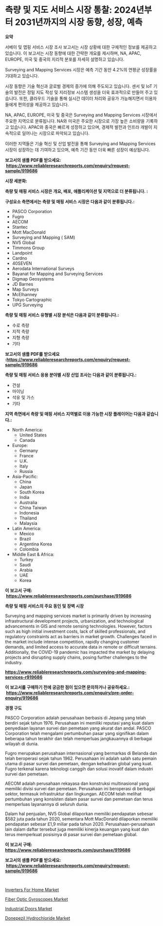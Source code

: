 <p><h1>측량 및 지도 서비스 시장 통찰: 2024년부터 2031년까지의 시장 동향, 성장, 예측</h1></p><p><strong>요약</strong></p>
<p><p>서베이 및 맵핑 서비스 시장 조사 보고서는 시장 상황에 대한 구체적인 정보를 제공하고 있습니다. 이 보고서는 시장 동향에 대한 간략한 개요를 제시하며, NA, APAC, EUROPE, 미국 및 중국의 지리적 분포를 자세히 설명하고 있습니다.</p><p>Surveying and Mapping Services 시장은 예측 기간 동안 4.2%의 연평균 성장률을 기대하고 있습니다.</p><p>시장 동향은 기술 혁신과 글로벌 경제의 증가에 의해 주도되고 있습니다. 센서 및 IoT 기술의 발전은 정밀 지도 작성 및 지리정보 시스템 생성을 더욱 효과적으로 만들어 주고 있습니다. 또한, 클라우드 기술을 통해 실시간 데이터 처리와 공유가 가능해지면서 이용자들에게 편의성을 제공하고 있습니다.</p><p>NA, APAC, EUROPE, 미국 및 중국은 Surveying and Mapping Services 시장에서 주요한 지역으로 분류됩니다. NA와 미국은 주요한 시장으로 가장 높은 소비량을 기록하고 있습니다. APAC와 중국은 빠르게 성장하고 있으며, 경제적 발전과 인프라 개발이 지속적으로 일어나는 시장으로 파악되고 있습니다.</p><p>이러한 지역들은 기술 혁신 및 산업 발전을 통해 Surveying and Mapping Services 시장이 성장하는 데 기여하고 있으며, 예측 기간 동안 더욱 빠른 성장이 예상됩니다.</p></p>
<p><strong>보고서의 샘플 PDF를 받으세요: &nbsp;<a href="https://www.reliableresearchreports.com/enquiry/request-sample/919686">https://www.reliableresearchreports.com/enquiry/request-sample/919686</a></strong></p>
<p><strong>시장 세분화:</strong></p>
<p><strong> 측량 및 매핑 서비스 시장은 개요, 배포, 애플리케이션 및 지역으로 더 분류됩니다. :</strong></p>
<p><strong>구성요소 측면에서는 측량 및 매핑 서비스 시장은 다음과 같이 분류됩니다.:</strong></p>
<p><ul><li>PASCO Corporation</li><li>Fugro</li><li>AECOM</li><li>Stantec</li><li>Mott MacDonald</li><li>Surveying and Mapping ( SAM)</li><li>NV5 Global</li><li>Timmons Group</li><li>Landpoint</li><li>Cardno</li><li>40SEVEN</li><li>Aerodata International Surveys</li><li>Bayanat for Mapping and Surveying Services</li><li>Digmap Geosystems</li><li>JD Barnes</li><li>Map Surveys</li><li>McElhanney</li><li>Tokyo Cartographic</li><li>UPG Surveying</li></ul></p>
<p><strong> 측량 및 매핑 서비스 유형별 시장 분석은 다음과 같이 분류됩니다.:</strong></p>
<p><ul><li>수로 측량</li><li>지적 측량</li><li>지형 측량</li><li>기타</li></ul></p>
<p><strong>보고서의 샘플 PDF를 받으세요 :<a href="https://www.reliableresearchreports.com/enquiry/request-sample/919686">https://www.reliableresearchreports.com/enquiry/request-sample/919686</a></strong></p>
<p><strong> 측량 및 매핑 서비스 응용 분야별 시장 산업 조사는 다음과 같이 분류됩니다.:</strong></p>
<p><ul><li>건설</li><li>마이닝</li><li>석유 및 가스</li><li>기타</li></ul></p>
<p><strong>지역 측면에서 측량 및 매핑 서비스 지역별로 이용 가능한 시장 플레이어는 다음과 같습니다.:</strong></p>
<p><ul>
    <li>
        North America:
        <ul>
            <li>United States</li>
            <li>Canada</li>
        </ul>
    </li>
    <li>
        Europe:
        <ul>
            <li>Germany</li>
            <li>France</li>
            <li>U.K.</li>
            <li>Italy</li>
            <li>Russia</li>
        </ul>
    </li>
    <li>
        Asia-Pacific:
        <ul>
            <li>China</li>
            <li>Japan</li>
            <li>South Korea</li>
            <li>India</li>
            <li>Australia</li>
            <li>China Taiwan</li>
            <li>Indonesia</li>
            <li>Thailand</li>
            <li>Malaysia</li>
        </ul>
    </li>
    <li>
        Latin America:
        <ul>
            <li>Mexico</li>
            <li>Brazil</li>
            <li>Argentina Korea</li>
            <li>Colombia</li>
        </ul>
    </li>
    <li>
        Middle East & Africa:
        <ul>
            <li>Turkey</li>
            <li>Saudi</li>
            <li>Arabia</li>
            <li>UAE</li>
            <li>Korea</li>
        </ul>
    </li>
    </ul></p>
<p><strong>이 보고서 구매: &nbsp;<a href="https://www.reliableresearchreports.com/purchase/919686">https://www.reliableresearchreports.com/purchase/919686</a></strong></p>
<p><strong>측량 및 매핑 서비스의 주요 동인 및 장벽 시장</strong></p>
<p><p>Surveying and mapping services market is primarily driven by increasing infrastructural development projects, urbanization, and technological advancements in GIS and remote sensing technologies. However, factors such as high initial investment costs, lack of skilled professionals, and regulatory constraints act as barriers in market growth. Challenges faced in the market include intense competition, rapidly changing customer demands, and limited access to accurate data in remote or difficult terrains. Additionally, the COVID-19 pandemic has impacted the market by delaying projects and disrupting supply chains, posing further challenges to the industry.</p></p>
<p><strong><a href="https://www.reliableresearchreports.com/surveying-and-mapping-services-r919686">https://www.reliableresearchreports.com/surveying-and-mapping-services-r919686</a></strong></p>
<p><strong>이 보고서를 구매하기 전에 궁금한 점이 있으면 문의하거나 공유하세요.: &nbsp;<a href="https://www.reliableresearchreports.com/enquiry/pre-order-enquiry/919686">https://www.reliableresearchreports.com/enquiry/pre-order-enquiry/919686</a></strong></p>
<p><strong>경쟁 구도</strong></p>
<p><p>PASCO Corporation adalah perusahaan berbasis di Jepang yang telah berdiri sejak tahun 1976. Perusahaan ini memiliki reputasi yang kuat dalam penyediaan layanan survei dan pemetaan yang akurat dan andal. PASCO Corporation telah mengalami pertumbuhan pasar yang signifikan dalam beberapa tahun terakhir dan telah memperluas jangkauannya di berbagai wilayah di dunia.</p><p>Fugro merupakan perusahaan internasional yang bermarkas di Belanda dan telah beroperasi sejak tahun 1962. Perusahaan ini adalah salah satu pemain utama di pasar survei dan pemetaan, dengan kehadiran global yang kuat. Fugro terkenal karena teknologi canggih dan solusi inovatif dalam industri survei dan pemetaan.</p><p>AECOM adalah perusahaan rekayasa dan konstruksi multinasional yang memiliki divisi survei dan pemetaan. Perusahaan ini beroperasi di berbagai sektor, termasuk infrastruktur dan lingkungan. AECOM telah melihat pertumbuhan yang konsisten dalam pasar survei dan pemetaan dan terus memperluas layanannya di seluruh dunia.</p><p>Dalam hal penjualan, NV5 Global dilaporkan memiliki pendapatan sebesar $582 juta pada tahun 2020, sementara Mott MacDonald dilaporkan memiliki pendapatan sebesar £1,9 miliar pada tahun 2020. Perusahaan-perusahaan lain dalam daftar tersebut juga memiliki kinerja keuangan yang kuat dan terus memperkuat posisinya di pasar survei dan pemetaan global.</p></p>
<p><strong>이 보고서 구매: &nbsp; <a href="https://www.reliableresearchreports.com/purchase/919686">https://www.reliableresearchreports.com/purchase/919686</a></strong></p>
<p><strong>보고서의 샘플 PDF를 받으세요: &nbsp;<a href="https://www.reliableresearchreports.com/enquiry/request-sample/919686">https://www.reliableresearchreports.com/enquiry/request-sample/919686</a></strong><strong></strong></p>
<p>&nbsp;</p>
<p><p><a href="https://view.publitas.com/reportprime-1/inverters-for-home-market-size-evaluating-its-market-trends-growth-and-projections-2024-2031/">Inverters For Home Market</a></p><p><a href="https://github.com/singletonthaxterkelliehr2df/Market-Research-Report-List-2/blob/main/fiber-optic-gyroscopes-market.md">Fiber Optic Gyroscopes Market</a></p><p><a href="https://github.com/kufem1/Market-Research-Report-List-2/blob/main/industrial-doors-market.md">Industrial Doors Market</a></p><p><a href="https://gentle-editor-9db.notion.site/Donepezil-Hydrochloride-Market-Size-Evaluating-its-Market-Trends-Growth-and-Projections-2024-20-5591b151b0ea416a9f5673deedbbffcd">Donepezil Hydrochloride Market</a></p></p>